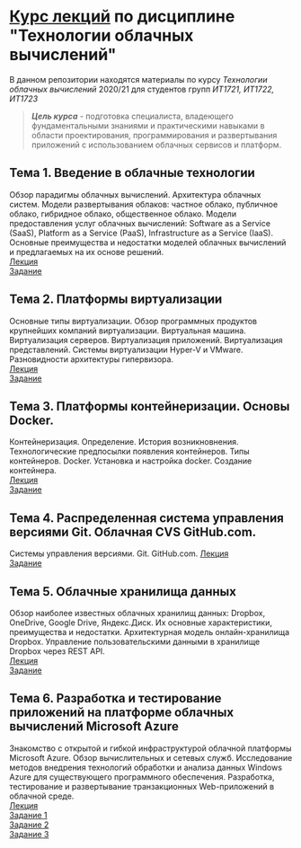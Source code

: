 # [Курс лекций](https://github.com/anton-petrov/clouds/ "Курс лекций") по дисциплине "Технологии облачных вычислений"

В данном репозитории находятся материалы по курсу _Технологии облачных вычислений_ 2020/21 для студентов групп *ИТ1721, ИТ1722, ИТ1723*

>***Цель курса*** - подготовка специалиста, владеющего фундаментальными знаниями и практическими навыками в области проектирования, программирования и развертывания приложений с использованием облачных сервисов и платформ. 

## Тема 1. Введение в облачные технологии
Обзор парадигмы облачных вычислений. Архитектура облачных систем. Модели развертывания облаков: частное облако, публичное облако, гибридное облако, общественное облако. Модели предоставления услуг облачных вычислений: Software as a Service (SaaS), Platform as a Service (PaaS), Infrastructure as a Service (IaaS). Основные преимущества и недостатки моделей облачных вычислений и предлагаемых на их основе решений.  
[Лекция](https://github.com/anton-petrov/clouds/lecture/Introduction/index.html "Лекция")  
[Задание](https://github.com/anton-petrov/clouds/task/Introduction/Introduction.pdf "Задание")  


## Тема 2. Платформы виртуализации
Основные типы виртуализации. Обзор программных продуктов крупнейших компаний виртуализации. Виртуальная машина. Виртуализация серверов. Виртуализация приложений. Виртуализация представлений. Системы виртуализации Hyper-V и VMware. Разновидности архитектуры гипервизора.  
[Лекция](https://github.com/anton-petrov/clouds/lecture/Virtualization/index.html "Лекция")  
[Задание](https://github.com/anton-petrov/clouds/task/Virtualization/Virtualization.pdf "Задание")  

## Тема 3. Платформы контейнеризации. Основы Docker.
Контейнеризация. Определение. История возникновнения. Технологические предпосылки появления контейнеров. Типы контейнеров. Docker. Установка и настройка docker. Создание контейнера.  
[Лекция](https://github.com/anton-petrov/clouds/presentation/3.pdf "Лекция")  
[Задание](https://github.com/anton-petrov/clouds/task/ "Задание (пока нет)")  

## Тема 4. Распределенная система управления версиями Git. Облачная CVS GitHub.com.
Системы управления версиями. Git. GitHub.com.
[Лекция](https://github.com/anton-petrov/clouds/presentation/4.pdf "Лекция")  
[Задание](https://github.com/anton-petrov/clouds/Labs-git.pdf "Задания")  


## Тема 5. Облачные хранилища данных
Обзор наиболее известных облачных хранилищ данных: Dropbox, OneDrive, Google Drive, Яндекс.Диск. Их основные характеристики, преимущества и недостатки.  Архитектурная модель онлайн-хранилища Dropbox. Управление пользовательскими данными в хранилище Dropbox через REST API.  
[Лекция](https://github.com/anton-petrov/clouds/lecture/Dropbox/index.html "Лекция")  
[Задание](https://github.com/anton-petrov/clouds/task/Dropbox/Dropbox.pdf "Задание")  


## Тема 6. Разработка и тестирование приложений на платформе облачных вычислений Microsoft Azure
Знакомство с открытой и гибкой инфраструктурой облачной платформы Microsoft Azure. Обзор вычислительных и сетевых служб. Исследование методов внедрения технологий обработки и анализа данных Windows Azure для существующего программного обеспечения. Разработка, тестирование и развертывание транзакционных Web-приложений в облачной среде.  
[Лекция](https://github.com/anton-petrov/clouds/lecture/Azure/index.html "Лекция")    
[Задание 1](https://github.com/anton-petrov/clouds/task/MSMQ/MSMQ.pdf "Задание 1")  
[Задание 2](https://github.com/anton-petrov/clouds/task/NServiceBus/NServiceBus.pdf "Задание 2")  
[Задание 3](https://github.com/anton-petrov/clouds/task/Insights/Insights.pdf "Задание 3") 
